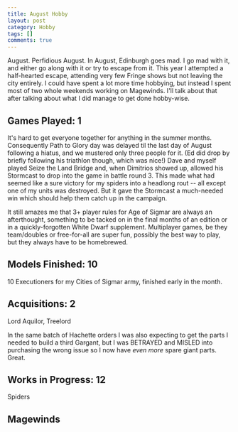 ```yaml
---
title: August Hobby
layout: post
category: Hobby
tags: []
comments: true
---
```


August. Perfidious August. In August, Edinburgh goes mad. I go mad with it, and either go along with it or try to escape from it. This year I attempted a half-hearted escape, attending very few Fringe shows but not leaving the city entirely. I could have spent a lot more time hobbying, but instead I spent most of two whole weekends working on Magewinds. I'll talk about that after talking about what I did manage to get done hobby-wise.

## Games Played: 1

It's hard to get everyone together for anything in the summer months. Consequently Path to Glory day was delayed til the last day of August following a hiatus, and we mustered only three people for it. (Ed did drop by briefly following his triathlon though, which was nice!) Dave and myself played Seize the Land Bridge and, when Dimitrios showed up, allowed his Stormcast to drop into the game in battle round 3. This made what had seemed like a sure victory for my spiders into a headlong rout -- all except one of my units was destroyed. But it gave the Stormcast a much-needed win which should help them catch up in the campaign.

It still amazes me that 3+ player rules for Age of Sigmar are always an afterthought, something to be tacked on in the final months of an edition or in a quickly-forgotten White Dwarf supplement. Multiplayer games, be they team/doubles or free-for-all are super fun, possibly the best way to play, but they always have to be homebrewed.

## Models Finished: 10

10 Executioners for my Cities of Sigmar army, finished early in the month.

## Acquisitions: 2



Lord Aquilor, Treelord

In the same batch of Hachette orders I was also expecting to get the parts I needed to build a third Gargant, but I was BETRAYED and MISLED into purchasing the wrong issue so I now have *even more* spare giant parts. Great.

## Works in Progress: 12

Spiders

## Magewinds
